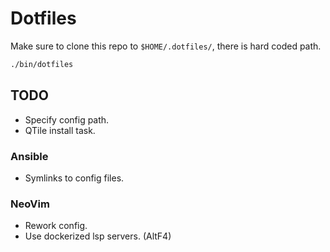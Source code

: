# Dotfiles

Make sure to clone this repo to `$HOME/.dotfiles/`, there is hard coded path.

```bash
./bin/dotfiles
```

## TODO

- Specify config path.
- QTile install task.

### Ansible

- Symlinks to config files.

### NeoVim

- Rework config.
- Use dockerized lsp servers. (AltF4)

